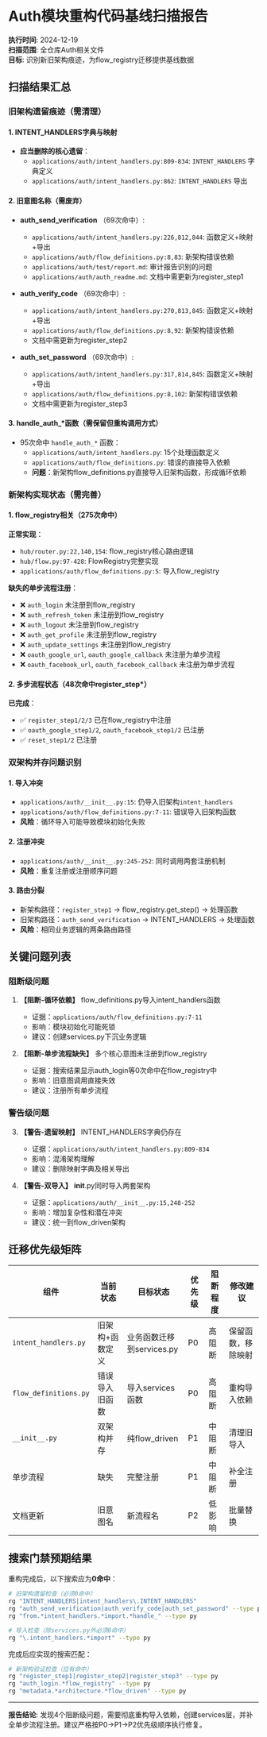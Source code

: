 # Auth模块重构代码基线扫描报告

**执行时间**: 2024-12-19  
**扫描范围**: 全仓库Auth相关文件  
**目标**: 识别新旧架构痕迹，为flow_registry迁移提供基线数据  

## 扫描结果汇总

### 旧架构遗留痕迹（需清理）

#### 1. INTENT_HANDLERS字典与映射
- **应当删除的核心遗留**：
  - `applications/auth/intent_handlers.py:809-834`: `INTENT_HANDLERS` 字典定义
  - `applications/auth/intent_handlers.py:862`: `INTENT_HANDLERS` 导出

#### 2. 旧意图名称（需废弃）
- **auth_send_verification** （69次命中）:
  - `applications/auth/intent_handlers.py:226,812,844`: 函数定义+映射+导出
  - `applications/auth/flow_definitions.py:8,83`: 新架构错误依赖
  - `applications/auth/test/report.md`: 审计报告识别的问题
  - `applications/auth/auth_readme.md`: 文档中需更新为register_step1
  
- **auth_verify_code** （69次命中）:
  - `applications/auth/intent_handlers.py:270,813,845`: 函数定义+映射+导出  
  - `applications/auth/flow_definitions.py:8,92`: 新架构错误依赖
  - 文档中需更新为register_step2

- **auth_set_password** （69次命中）:
  - `applications/auth/intent_handlers.py:317,814,845`: 函数定义+映射+导出
  - `applications/auth/flow_definitions.py:8,102`: 新架构错误依赖  
  - 文档中需更新为register_step3

#### 3. handle_auth_*函数（需保留但重构调用方式）
- 95次命中 `handle_auth_*` 函数：
  - `applications/auth/intent_handlers.py`: 15个处理函数定义
  - `applications/auth/flow_definitions.py`: 错误的直接导入依赖
  - **问题**：新架构flow_definitions.py直接导入旧架构函数，形成循环依赖

### 新架构实现状态（需完善）

#### 1. flow_registry相关（275次命中）
**正常实现**：
- `hub/router.py:22,140,154`: flow_registry核心路由逻辑
- `hub/flow.py:97-428`: FlowRegistry完整实现
- `applications/auth/flow_definitions.py:5`: 导入flow_registry

**缺失的单步流程注册**：
- ❌ `auth_login` 未注册到flow_registry
- ❌ `auth_refresh_token` 未注册到flow_registry  
- ❌ `auth_logout` 未注册到flow_registry
- ❌ `auth_get_profile` 未注册到flow_registry
- ❌ `auth_update_settings` 未注册到flow_registry
- ❌ `oauth_google_url`, `oauth_google_callback` 未注册为单步流程
- ❌ `oauth_facebook_url`, `oauth_facebook_callback` 未注册为单步流程

#### 2. 多步流程状态（48次命中register_step*）
**已完成**：
- ✅ `register_step1/2/3` 已在flow_registry中注册 
- ✅ `oauth_google_step1/2`, `oauth_facebook_step1/2` 已注册
- ✅ `reset_step1/2` 已注册

### 双架构并存问题识别

#### 1. 导入冲突
- `applications/auth/__init__.py:15`: 仍导入旧架构`intent_handlers`
- `applications/auth/flow_definitions.py:7-11`: 错误导入旧架构函数
- **风险**：循环导入可能导致模块初始化失败

#### 2. 注册冲突  
- `applications/auth/__init__.py:245-252`: 同时调用两套注册机制
- **风险**：重复注册或注册顺序问题

#### 3. 路由分裂
- 新架构路径：`register_step1` → flow_registry.get_step() → 处理函数
- 旧架构路径：`auth_send_verification` → INTENT_HANDLERS → 处理函数  
- **风险**：相同业务逻辑的两条路由路径

## 关键问题列表

### 阻断级问题
1. **【阻断-循环依赖】** flow_definitions.py导入intent_handlers函数
   - 证据：`applications/auth/flow_definitions.py:7-11`
   - 影响：模块初始化可能死锁
   - 建议：创建services.py下沉业务逻辑

2. **【阻断-单步流程缺失】** 多个核心意图未注册到flow_registry
   - 证据：搜索结果显示auth_login等0次命中在flow_registry中
   - 影响：旧意图调用直接失效
   - 建议：注册所有单步流程

### 警告级问题  
3. **【警告-遗留映射】** INTENT_HANDLERS字典仍存在
   - 证据：`applications/auth/intent_handlers.py:809-834`
   - 影响：混淆架构理解
   - 建议：删除映射字典及相关导出

4. **【警告-双导入】** __init__.py同时导入两套架构
   - 证据：`applications/auth/__init__.py:15,248-252`
   - 影响：增加复杂性和潜在冲突
   - 建议：统一到flow_driven架构

## 迁移优先级矩阵

| 组件 | 当前状态 | 目标状态 | 优先级 | 阻断程度 | 修改建议 |
|------|---------|----------|--------|----------|----------|
| `intent_handlers.py` | 旧架构+函数定义 | 业务函数迁移到services.py | P0 | 高阻断 | 保留函数，移除映射 |
| `flow_definitions.py` | 错误导入旧函数 | 导入services函数 | P0 | 高阻断 | 重构导入依赖 |
| `__init__.py` | 双架构并存 | 纯flow_driven | P1 | 中阻断 | 清理旧导入 |
| 单步流程 | 缺失 | 完整注册 | P1 | 中阻断 | 补全注册 |
| 文档更新 | 旧意图名 | 新流程名 | P2 | 低影响 | 批量替换 |

## 搜索门禁预期结果

重构完成后，以下搜索应为**0命中**：
```bash
# 旧架构遗留检查（必须0命中）
rg "INTENT_HANDLERS|intent_handlers\.INTENT_HANDLERS"
rg "auth_send_verification|auth_verify_code|auth_set_password" --type py
rg "from.*intent_handlers.*import.*handle_" --type py

# 导入检查（除services.py外必须0命中）
rg "\.intent_handlers.*import" --type py
```

完成后应实现的搜索匹配：
```bash
# 新架构验证检查（应有命中）
rg "register_step1|register_step2|register_step3" --type py  
rg "auth_login.*flow_registry" --type py
rg "metadata.*architecture.*flow_driven" --type py
```

---

**报告结论**: 发现4个阻断级问题，需要彻底重构导入依赖，创建services层，并补全单步流程注册。建议严格按P0→P1→P2优先级顺序执行修复。
